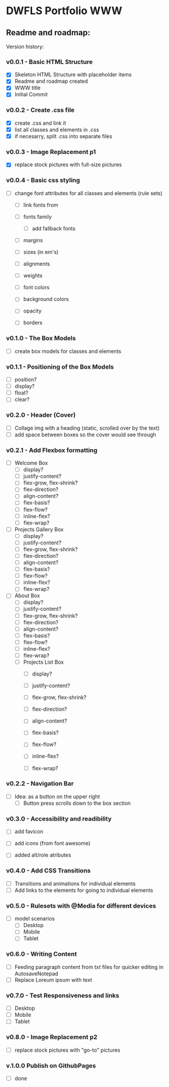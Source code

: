 # DWFLS Portfolio WWW 
## Readme and roadmap:

Version history:

### **v0.0.1 - Basic HTML Structure**
- [x] Skeleton HTML Structure with placeholder items
- [x] Readme and roadmap created
- [x] WWW title
- [x] Initial Commit

### **v0.0.2 - Create .css file**
- [x] create .css and link it
- [x] list all classes and elements in .css
- [x] if necesarry, split .css into separate files

### **v0.0.3 - Image Replacement p1**
- [x] replace stock pictures with full-size pictures

### **v0.0.4 - Basic css styling**
- [ ] change font attributes for all classes and elements (rule sets)
  - [ ] link fonts from 
  - [ ] fonts family
    - [ ] add fallback fonts
  - [ ] margins
  - [ ] sizes (in em's)
  - [ ] alignments
  - [ ] weights
  - [ ] font colors
  - [ ] background colors
  - [ ] opacity
  - [ ] borders


### **v0.1.0 - The Box Models**
- [ ] create box models for classes and elements

### **v0.1.1 - Positioning of the Box Models**
- [ ] position?
- [ ] display?
- [ ] float?
- [ ] clear?

### **v0.2.0 - Header (Cover)**
- [ ] Collage img with a heading (static, scrolled over by the text)
- [ ] add space between boxes so the cover would see through

### **v0.2.1 - Add Flexbox formatting**
- [ ] Welcome Box
    - [ ] display?
    - [ ] justify-content?
    - [ ] flex-grow, flex-shrink?
    - [ ] flex-direction?
    - [ ] align-content?
    - [ ] flex-basis?
    - [ ] flex-flow?
    - [ ] inline-flex?
    - [ ] flex-wrap?
- [ ] Projects Gallery Box
    - [ ] display?
    - [ ] justify-content?
    - [ ] flex-grow, flex-shrink?
    - [ ] flex-direction?
    - [ ] align-content?
    - [ ] flex-basis?
    - [ ] flex-flow?
    - [ ] inline-flex?
    - [ ] flex-wrap?
- [ ] About Box
    - [ ] display?
    - [ ] justify-content?
    - [ ] flex-grow, flex-shrink?
    - [ ] flex-direction?
    - [ ] align-content?
    - [ ] flex-basis?
    - [ ] flex-flow?
    - [ ] inline-flex?
    - [ ] flex-wrap?
  - [ ] Projects List Box
    - [ ] display?
    - [ ] justify-content?
    - [ ] flex-grow, flex-shrink?
    - [ ] flex-direction?
    - [ ] align-content?
    - [ ] flex-basis?
    - [ ] flex-flow?
    - [ ] inline-flex?
    - [ ] flex-wrap?
    

### **v0.2.2 - Navigation Bar**
- [ ] Idea: as a button on the upper right
  - [ ] Button press scrolls down to the box section

### **v0.3.0 - Accessibility and readibility**
- [ ] add favicon
- [ ] add icons (from font awesome)
- [ ] added alt/role atributes


### **v0.4.0 - Add CSS Transitions**
- [ ] Transitions and animations for individual elements
- [ ] Add links to the elements for going to individual elements

### **v0.5.0 - Rulesets with @Media for different devices**
- [ ] model scenarios
  - [ ] Desktop
  - [ ] Mobile
  - [ ] Tablet

### **v0.6.0 - Writing Content**
- [ ] Feeding paragraph content from txt files for quicker editing in AutosaveNotepad
- [ ] Replace Loreum ipsum with text

### **v0.7.0 - Test Responsiveness and links**
  - [ ] Desktop
  - [ ] Mobile
  - [ ] Tablet

### **v0.8.0 - Image Replacement p2**
  - [ ] replace stock pictures with "go-to" pictures

### **v.1.0.0 Publish on GithubPages**
- [ ] done
